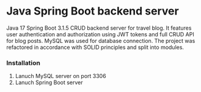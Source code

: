 # Java Spring Boot backend server
Java 17 Spring Boot 3.1.5 CRUD backend server for travel blog. It features user authentication and authorization using JWT tokens and full CRUD API for blog posts. MySQL was used for database connection. The project was refactored in accordance with SOLID principles and split into modules.

### Installation
1. Lanuch MySQL server on port 3306
2. Lanuch Spring Boot server
